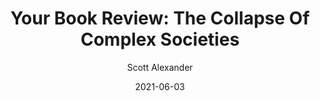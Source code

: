 ---
layout: podcast
title: "Your Book Review: The Collapse Of Complex Societies"
author: Scott Alexander
description: https://astralcodexten.substack.com/p/your-book-review-the-collapse-of
date: 2021-06-03
length: 8396967
duration: 2099
guid: your-book-review-the-collapse-of
---